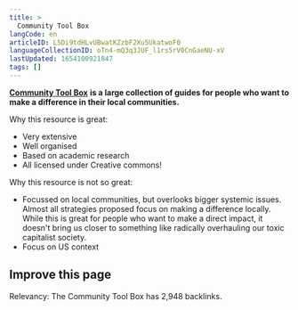 ```yaml
---
title: >
  Community Tool Box
langCode: en
articleID: L5Di9tdHLvUBwatKZzbF2Xu5UkatwoF0
languageCollectionID: oTn4-mQ3q3JUF_l1rs5rV0CnGaeNU-xV
lastUpdated: 1654100921847
tags: []
---
```


[**Community Tool Box**](https://ctb.ku.edu/en) **is a large collection of guides for people who want to make a difference in their local communities.**

Why this resource is great:

-   Very extensive
-   Well organised
-   Based on academic research
-   All licensed under Creative commons!

Why this resource is not so great:

-   Focussed on local communities, but overlooks bigger systemic issues. Almost all strategies proposed focus on making a difference locally. While this is great for people who want to make a direct impact, it doesn't bring us closer to something like radically overhauling our toxic capitalist society.
-   Focus on US context

## Improve this page

Relevancy: The Community Tool Box has 2,948 backlinks.